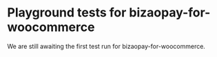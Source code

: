 # Playground tests for bizaopay-for-woocommerce
We are still awaiting the first test run for bizaopay-for-woocommerce.

